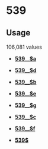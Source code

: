 # 539

## Usage

106,081 values

-   **[539\_\_$a](../../tags/539/539__a-1.md)**  

-   **[539\_\_$d](../../tags/539/539__d-2.md)**  

-   **[539\_\_$b](../../tags/539/539__b-3.md)**  

-   **[539\_\_$e](../../tags/539/539__e-4.md)**  

-   **[539\_\_$g](../../tags/539/539__g-5.md)**  

-   **[539\_\_$c](../../tags/539/539__c-6.md)**  

-   **[539\_\_$f](../../tags/539/539__f-7.md)**  

-   **[539$](../../tags/539/539-8.md)**  


